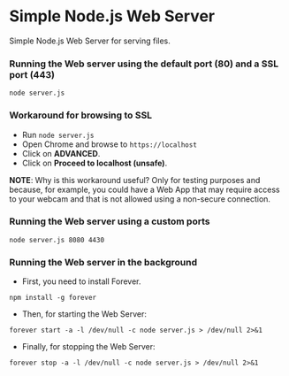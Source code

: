 # Simple Node.js Web Server

Simple Node.js Web Server for serving files.

### Running the Web server using the default port (80) and a SSL port (443)

```
node server.js
```

### Workaround for browsing to SSL

- Run ```node server.js```
- Open Chrome and browse to ```https://localhost```
- Click on **ADVANCED**.
- Click on **Proceed to localhost (unsafe)**.

**NOTE**: Why is this workaround useful? Only for testing purposes and because, for example, you could have a Web App that may require access to your webcam and that is not allowed using a non-secure connection.

### Running the Web server using a custom ports

```
node server.js 8080 4430
```

### Running the Web server in the background

* First, you need to install Forever.
   
```
npm install -g forever
```

* Then, for starting the Web Server:

```
forever start -a -l /dev/null -c node server.js > /dev/null 2>&1
```

* Finally, for stopping the Web Server:

```
forever stop -a -l /dev/null -c node server.js > /dev/null 2>&1
```
